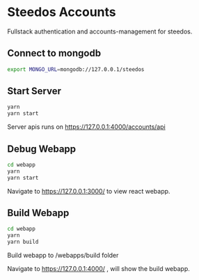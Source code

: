 # Steedos Accounts

Fullstack authentication and accounts-management for steedos.

## Connect to mongodb

```bash
export MONGO_URL=mongodb://127.0.0.1/steedos
```

## Start Server

```bash
yarn
yarn start
```

Server apis runs on https://127.0.0.1:4000/accounts/api

## Debug Webapp

```bash
cd webapp
yarn
yarn start
```

Navigate to https://127.0.0.1:3000/ to view react webapp.

## Build Webapp

```bash
cd webapp
yarn
yarn build
```

Build webapp to /webapps/build folder

Navigate to https://127.0.0.1:4000/ , will show the build webapp.
